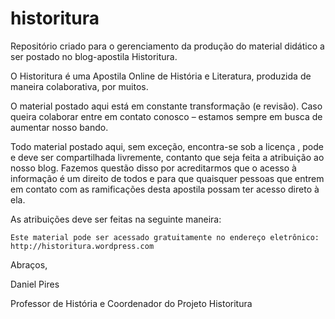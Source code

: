 historitura
===========

Repositório criado para o gerenciamento da produção do material didático a ser postado no blog-apostila Historitura.

O Historitura é uma Apostila Online de História e Literatura, produzida de maneira colaborativa, por muitos.

O material postado aqui está em constante transformação (e revisão). Caso queira colaborar entre em contato conosco – estamos sempre em busca de aumentar nosso bando.

Todo material postado aqui, sem exceção, encontra-se sob a licença , pode e deve ser compartilhada livremente, contanto que seja feita a atribuição ao nosso blog. Fazemos questão disso por acreditarmos que o acesso à informação é um direito de todos e para que quaisquer pessoas que entrem em contato com as ramificações desta apostila possam ter acesso direto à ela.

As atribuições deve ser feitas na seguinte maneira:

    Este material pode ser acessado gratuitamente no endereço eletrônico: http://historitura.wordpress.com

Abraços,

Daniel Pires

Professor de História e Coordenador do Projeto Historitura
